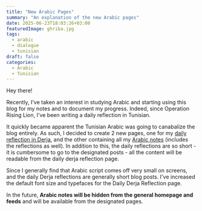 ```yaml
---
title: "New Arabic Pages"
summary: "An explanation of the new Arabic pages"
date: 2025-06-23T18:03:26+03:00
featuredImage: ghriba.jpg
tags:
  - arabic
  - dialogue
  - tunisian
draft: false
categories:
  - Arabic
  - Tunisian
---
```


Hey there!

Recently, I've taken an interest in studying Arabic and starting using this blog for my notes and to document my progress. Indeed, since Operation Rising Lion, I've been writing a daily reflection in Tunisian.

It quickly became apparent the Tunisian Arabic was going to canabalize the blog entirely. As such, I decided to create 2 new pages, one for my [daily reflection in Derja](/page/derja), and the other containing all my [Arabic notes](/page/arabic) (includes the reflections as well). In addition to this, the daily reflections are so short - it is cumbersome to go to the designated posts - all the content will be readable from the daily derja reflection page.

Since I generally find that Arabic script comes off very small on screens, and the daily Derja reflections are generally short blog posts. I've increased the default font size and typefaces for the Daily Derja Reflection page.

In the future, **Arabic notes will be hidden from the general homepage and feeds** and will be available from the designated pages.
